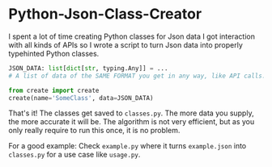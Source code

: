 # Python-Json-Class-Creator

I spent a lot of time creating Python classes for Json data I got interaction with all kinds of APIs so I wrote a script to turn Json data into properly typehinted Python classes.

```py
JSON_DATA: list[dict[str, typing.Any]] = ...
# A list of data of the SAME FORMAT you get in any way, like API calls.

from create import create
create(name='SomeClass', data=JSON_DATA)
```
That's it! The classes get saved to `classes.py`.
The more data you supply, the more accurate it will be.
The algorithm is not very efficient, but as you only really require to run this once, it is no problem.

For a good example:
Check `example.py` where it turns `example.json` into `classes.py` for a use case like `usage.py`.
